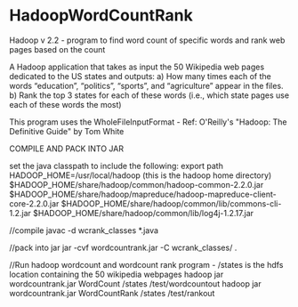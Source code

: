 HadoopWordCountRank
===================

Hadoop v 2.2 - program to find word count of specific words and rank web pages based on the count

A Hadoop application that takes as input the 50 Wikipedia web pages dedicated to the US 
states and outputs: 
a) How many times each of the words “education”, “politics”, “sports”, and 
“agriculture” appear in the files. 
b) Rank the top 3 states for each of these words (i.e., which state pages use each of 
these words the most) 

This program uses the WholeFileInputFormat - Ref: O'Reilly's "Hadoop: The Definitive Guide" by Tom White

COMPILE AND PACK INTO JAR

set the java classpath to include the following:
export path HADOOP_HOME=/usr/local/hadoop (this is the hadoop home directory)
$HADOOP_HOME/share/hadoop/common/hadoop-common-2.2.0.jar
$HADOOP_HOME/share/hadoop/mapreduce/hadoop-mapreduce-client-core-2.2.0.jar
$HADOOP_HOME/share/hadoop/common/lib/commons-cli-1.2.jar
$HADOOP_HOME/share/hadoop/common/lib/log4j-1.2.17.jar

//compile
javac -d wcrank_classes *.java

//pack into jar
jar -cvf wordcountrank.jar -C wcrank_classes/ .

//Run hadoop wordcount and wordcount rank program - /states is the hdfs location containing the 50 wikipedia webpages
hadoop jar wordcountrank.jar WordCount /states /test/wordcountout
hadoop jar wordcountrank.jar WordCountRank /states /test/rankout

